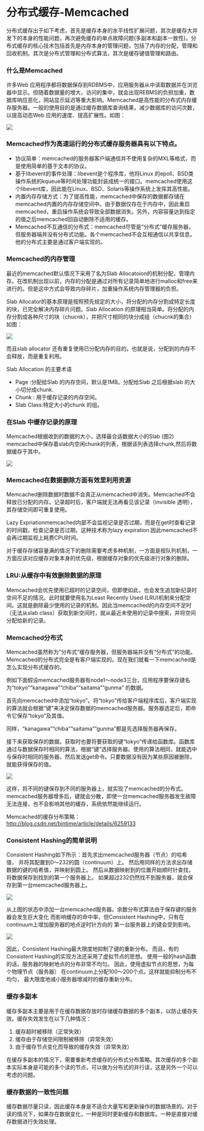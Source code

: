 分布式缓存-Memcached
====================

分布式缓存出于如下考虑，首先是缓存本身的水平线性扩展问题，其次是缓存大并发下的本身的性能问题，再次避免缓存的单点故障问题(多副本和副本一致性)。分布式缓存的核心技术包括首先是内存本身的管理问题，包括了内存的分配，管理和回收机制。其次是分布式管理和分布式算法，其次是缓存键值管理和路由。

### 什么是Memcached

许多Web 应用程序都将数据保存到RDBMS中，应用服务器从中读取数据并在浏览器中显示。但随着数据量的增大，访问的集中，就会出现REBMS的负担加重，数据库响应恶化，网站显示延迟等重大影响。Memcached是高性能的分布式内存缓存服务器。一般的使用目的是通过缓存数据库查询结果，减少数据库的访问次数，以提高动态Web 应用的速度、提高扩展性。如图：

![](http://biang.io/biangpic/blog/b3989025fa2c1c6aed8df0af9b5a3649.jpg)

### Memcached作为高速运行的分布式缓存服务器具有以下特点。

* 协议简单：memcached的服务器客户端通信并不使用复杂的MXL等格式，而是使用简单的基于文本的协议。
* 基于libevent的事件处理：libevent是个程序库，他将Linux 的epoll、BSD类操作系统的kqueue等时间处理功能封装成统一的接口。memcached使用这个libevent库，因此能在Linux、BSD、Solaris等操作系统上发挥其高性能。
* 内置内存存储方式：为了提高性能，memcached中保存的数据都存储在memcached内置的内存存储空间中。由于数据仅存在于内存中，因此重启memcached，重启操作系统会导致全部数据消失。另外，内容容量达到指定的值之后memcached回自动删除不适用的缓存。
* Memcached不互通信的分布式：memcached尽管是“分布式”缓存服务器，但服务器端并没有分布式功能。各个memcached不会互相通信以共享信息。他的分布式主要是通过客户端实现的。

### Memcached的内存管理
   
最近的memcached默认情况下采用了名为Slab Allocatoion的机制分配，管理内存。在改机制出现以前，内存的分配是通过对所有记录简单地进行malloc和free来进行的。但是这中方式会导致内存碎片，加重操作系统内存管理器的负担。

Slab Allocator的基本原理是按照预先规定的大小，将分配的内存分割成特定长度的块，已完全解决内存碎片问题。Slab Allocation  的原理相当简单。将分配的内存分割成各种尺寸的块（chucnk），并把尺寸相同的块分成组（chucnk的集合）如图：

![](http://biang.io/biangpic/blog/195cb1d67905a9a04a51ca1ff4156554.jpg)

而且slab allocator 还有重复使用已分配内存的目的。也就是说，分配到的内存不会释放，而是重复利用。

Slab Allocation 的主要术语

* Page :分配给Slab 的内存空间，默认是1MB。分配给Slab 之后根据slab 的大小切分成chunk.
* Chunk : 用于缓存记录的内存空间。
* Slab Class:特定大小的chunk 的组。

### 在Slab 中缓存记录的原理

Memcached根据收到的数据的大小，选择最合适数据大小的Slab (图2) memcached中保存着slab内空闲chunk的列表，根据该列表选择chunk,然后将数据缓存于其中。

![](http://biang.io/biangpic/blog/3fe47ceb314043fac488d0b2dcda6858.jpg)

### Memcached在数据删除方面有效里利用资源
   
Memcached删除数据时数据不会真正从memcached中消失。Memcached不会释放已分配的内存。记录超时后，客户端就无法再看见该记录（invisible 透明），其存储空间即可重复使用。

Lazy Expriationmemcached内部不会监视记录是否过期，而是在get时查看记录的时间戳，检查记录是否过期。这种技术称为lazy expiration.因此memcached不会再过期监视上耗费CPU时间。

对于缓存存储容量满的情况下的删除需要考虑多种机制，一方面是按队列机制，一方面应该对应缓存对象本身的优先级，根据缓存对象的优先级进行对象的删除。

### LRU:从缓存中有效删除数据的原理
   
Memcached会优先使用已超时的记录空间，但即使如此，也会发生追加新纪录时空间不足的情况。此时就要使用名为Least Recently Used (LRU)机制来分配空间。这就是删除最少使用的记录的机制。因此当memcached的内存空间不足时（无法从slab class）获取到新空间时，就从最近未使用的记录中搜索，并将空间分配给新的记录。

### Memcached分布式

Memcached虽然称为“分布式“缓存服务器，但服务器端并没有“分布式”的功能。Memcached的分布式完全是有客户端实现的。现在我们就看一下memcached是怎么实现分布式缓存的。

例如下面假设memcached服务器有node1～node3三台，应用程序要保存键名为“tokyo”“kanagawa”“chiba”“saitama”“gunma” 的数据。
 
首先向memcached中添加“tokyo”。将“tokyo”传给客户端程序库后，客户端实现的算法就会根据“键”来决定保存数据的memcached服务器。服务器选定后，即命令它保存“tokyo”及其值。
 
同样，“kanagawa”“chiba”“saitama”“gunma”都是先选择服务器再保存。

接下来获取保存的数据。获取时也要将要获取的键“tokyo”传递给函数库。函数库通过与数据保存时相同的算法，根据“键”选择服务器。使用的算法相同，就能选中与保存时相同的服务器，然后发送get命令。只要数据没有因为某些原因被删除，就能获得保存的值。

![](http://biang.io/biangpic/blog/d4b1afd2f626345b7c6d745c73301f27.jpg)

这样，将不同的键保存到不同的服务器上，就实现了memcached的分布式。 memcached服务器增多后，键就会分散，即使一台memcached服务器发生故障无法连接，也不会影响其他的缓存，系统依然能继续运行。

Memcached的缓存分布策略：http://blog.csdn.net/bintime/article/details/6259133

### Consistent Hashing的简单说明

Consistent Hashing如下所示：首先求出memcached服务器（节点）的哈希值， 并将其配置到0～232的圆（continuum）上。 然后用同样的方法求出存储数据的键的哈希值，并映射到圆上。 然后从数据映射到的位置开始顺时针查找，将数据保存到找到的第一个服务器上。 如果超过232仍然找不到服务器，就会保存到第一台memcached服务器上。

![](http://biang.io/biangpic/blog/fe4c3f5b3e5cc7dcf31a916c08b9ba70.jpg)

从上图的状态中添加一台memcached服务器。余数分布式算法由于保存键的服务器会发生巨大变化 而影响缓存的命中率，但Consistent Hashing中，只有在continuum上增加服务器的地点逆时针方向的 第一台服务器上的键会受到影响。

![](http://biang.io/biangpic/blog/fe4c3f5b3e5cc7dcf31a916c08b9ba70.jpg)

因此，Consistent Hashing最大限度地抑制了键的重新分布。 而且，有的Consistent Hashing的实现方法还采用了虚拟节点的思想。 使用一般的hash函数的话，服务器的映射地点的分布非常不均匀。 因此，使用虚拟节点的思想，为每个物理节点（服务器） 在continuum上分配100～200个点。这样就能抑制分布不均匀， 最大限度地减小服务器增减时的缓存重新分布。

### 缓存多副本

缓存多副本主要是用于在缓存数据存放时存储缓存数据的多个副本，以防止缓存失效。缓存失效发生在以下几种情况：

1. 缓存超时被移除（正常失效）
2. 缓存由于存储空间限制被移除（异常失效）
3. 由于缓存节点变化而导致的缓存失效（异常失效）

在缓存多副本的情况下，需要重新考虑缓存的分布式分布策略。其次缓存的多个副本实际本身是可能的多个读的节点，可以做为分布式的并行读，这是另外一个可以考虑的问题。

### 缓存数据的一致性问题

缓存数据尽量只读，因此缓存本身是不适合大量写和更新操作的数据场景的。对于读的情况下，如果存在数据变化，一种是同时更新缓存和数据库。一种是直接对缓存数据进行失效处理。
